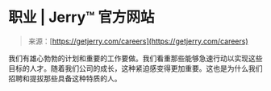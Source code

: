 <!--yml

category: 未分类

date: 2024-05-27 14:42:35

-->

# 职业 | Jerry™ 官方网站

> 来源：[https://getjerry.com/careers](https://getjerry.com/careers)

我们有雄心勃勃的计划和重要的工作要做。我们看重那些能够急速行动以实现这些目标的人才。随着我们公司的成长，这种紧迫感变得更加重要。这也是为什么我们招聘和提拔那些具备这种特质的人。
